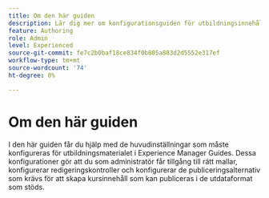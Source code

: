 ```yaml
---
title: Om den här guiden
description: Lär dig mer om konfigurationsguiden för utbildningsinnehåll för administratörer.
feature: Authoring
role: Admin
level: Experienced
source-git-commit: fe7c2b0baf18ce834f0b805a883d2d5552e317ef
workflow-type: tm+mt
source-wordcount: '74'
ht-degree: 0%

---
```


# Om den här guiden

I den här guiden får du hjälp med de huvudinställningar som måste konfigureras för utbildningsmaterialet i Experience Manager Guides. Dessa konfigurationer gör att du som administratör får tillgång till rätt mallar, konfigurerar redigeringskontroller och konfigurerar de publiceringsalternativ som krävs för att skapa kursinnehåll som kan publiceras i de utdataformat som stöds.




